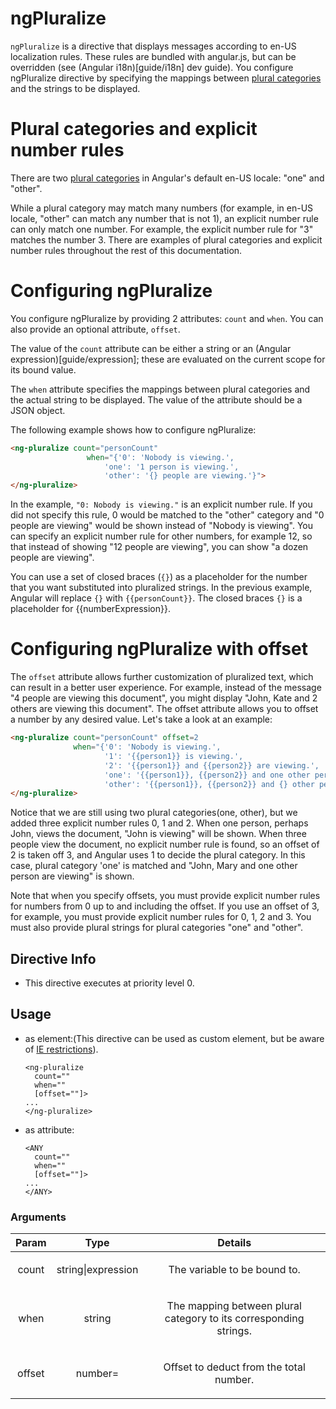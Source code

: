 



# ngPluralize








`ngPluralize` is a directive that displays messages according to en-US localization rules.
These rules are bundled with angular.js, but can be overridden
(see (Angular i18n)[guide/i18n] dev guide). You configure ngPluralize directive
by specifying the mappings between
[plural categories](http://unicode.org/repos/cldr-tmp/trunk/diff/supplemental/language_plural_rules.html)
and the strings to be displayed.

# Plural categories and explicit number rules
There are two
[plural categories](http://unicode.org/repos/cldr-tmp/trunk/diff/supplemental/language_plural_rules.html)
in Angular's default en-US locale: "one" and "other".

While a plural category may match many numbers (for example, in en-US locale, "other" can match
any number that is not 1), an explicit number rule can only match one number. For example, the
explicit number rule for "3" matches the number 3. There are examples of plural categories
and explicit number rules throughout the rest of this documentation.

# Configuring ngPluralize
You configure ngPluralize by providing 2 attributes: `count` and `when`.
You can also provide an optional attribute, `offset`.

The value of the `count` attribute can be either a string or an (Angular expression)[guide/expression]; these are evaluated on the current scope for its bound value.

The `when` attribute specifies the mappings between plural categories and the actual
string to be displayed. The value of the attribute should be a JSON object.

The following example shows how to configure ngPluralize:

```html
<ng-pluralize count="personCount"
                 when="{'0': 'Nobody is viewing.',
                     'one': '1 person is viewing.',
                     'other': '{} people are viewing.'}">
</ng-pluralize>
```

In the example, `"0: Nobody is viewing."` is an explicit number rule. If you did not
specify this rule, 0 would be matched to the "other" category and "0 people are viewing"
would be shown instead of "Nobody is viewing". You can specify an explicit number rule for
other numbers, for example 12, so that instead of showing "12 people are viewing", you can
show "a dozen people are viewing".

You can use a set of closed braces (`{}`) as a placeholder for the number that you want substituted
into pluralized strings. In the previous example, Angular will replace `{}` with
<span ng-non-bindable>`{{personCount}}`</span>. The closed braces `{}` is a placeholder
for <span ng-non-bindable>{{numberExpression}}</span>.

# Configuring ngPluralize with offset
The `offset` attribute allows further customization of pluralized text, which can result in
a better user experience. For example, instead of the message "4 people are viewing this document",
you might display "John, Kate and 2 others are viewing this document".
The offset attribute allows you to offset a number by any desired value.
Let's take a look at an example:

```html
<ng-pluralize count="personCount" offset=2
              when="{'0': 'Nobody is viewing.',
                     '1': '{{person1}} is viewing.',
                     '2': '{{person1}} and {{person2}} are viewing.',
                     'one': '{{person1}}, {{person2}} and one other person are viewing.',
                     'other': '{{person1}}, {{person2}} and {} other people are viewing.'}">
</ng-pluralize>
```

Notice that we are still using two plural categories(one, other), but we added
three explicit number rules 0, 1 and 2.
When one person, perhaps John, views the document, "John is viewing" will be shown.
When three people view the document, no explicit number rule is found, so
an offset of 2 is taken off 3, and Angular uses 1 to decide the plural category.
In this case, plural category 'one' is matched and "John, Mary and one other person are viewing"
is shown.

Note that when you specify offsets, you must provide explicit number rules for
numbers from 0 up to and including the offset. If you use an offset of 3, for example,
you must provide explicit number rules for 0, 1, 2 and 3. You must also provide plural strings for
plural categories "one" and "other".








## Directive Info


* This directive executes at priority level 0.


## Usage




* as element:(This directive can be used as custom element, but be aware of <a href="guide/ie">IE restrictions</a>).
    ```
    <ng-pluralize
      count=""
      when=""
      [offset=""]>
    ...
    </ng-pluralize>
    ```
* as attribute:
    ```
    <ANY
      count=""
      when=""
      [offset=""]>
    ...
    </ANY>
    ```




### Arguments

| Param | Type | Details |
| :--: | :--: | :--: |
| count | string&#124;expression | <p>The variable to be bound to.</p>  |
| when | string | <p>The mapping between plural category to its corresponding strings.</p>  |
| offset | number= | <p>Offset to deduct from the total number.</p>  |




